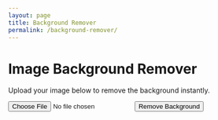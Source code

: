 ```yaml
---
layout: page
title: Background Remover
permalink: /background-remover/
---
```


# Image Background Remover

Upload your image below to remove the background instantly.

<form id="upload-form">
  <input type="file" id="image-upload" accept="image/*" />
  <button type="submit">Remove Background</button>
</form>

<div id="result" style="margin-top: 20px;"></div>

<script>
  const form = document.getElementById('upload-form');
  const imageInput = document.getElementById('image-upload');
  const resultDiv = document.getElementById('result');

  form.addEventListener('submit', async function (e) {
    e.preventDefault();

    const file = imageInput.files[0];
    if (!file) return;

    const formData = new FormData();
    formData.append('image_file', file);

    // Replace 'YOUR_API_KEY' with your actual remove.bg API key
    const response = await fetch('https://api.remove.bg/v1.0/removebg', {
      method: 'POST',
      headers: {
        'X-Api-Key': 'TooBJACiM2bYsPMCGYVuwuRs'
      },
      body: formData
    });

    if (response.ok) {
      const blob = await response.blob();
      const url = URL.createObjectURL(blob);
      resultDiv.innerHTML = `<img src="${url}" alt="Background removed image" style="max-width: 100%;">`;
    } else {
      const error = await response.text();
      resultDiv.innerHTML = `<p>Error: ${error}</p>`;
    }
  });
</script>
